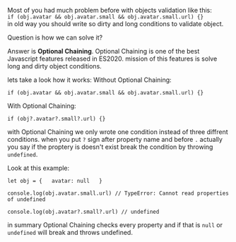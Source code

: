 Most of you had much problem before with objects validation like this:  
`if (obj.avatar && obj.avatar.small && obj.avatar.small.url) {}`  
in old way you should write so dirty and long conditions to validate object.  

Question is how we can solve it?  

Answer is **Optional Chaining**. 
Optional Chaining is one of the best Javascript features released in ES2020. mission of this features is solve long and dirty object conditions.  

lets take a look how it works:
Without Optional Chaining:  

`if (obj.avatar && obj.avatar.small && obj.avatar.small.url) {}` 

 
With Optional Chaining:  

`if (obj?.avatar?.small?.url) {}`  

with Optional Chaining we only wrote one condition instead of three diffrent conditions.
when you put `?` sign after property name and before `.` actually you say if the proptery is doesn't exist break the condition by throwing `undefined`.  

Look at this example:  

`let obj = {  
  avatar: null  
}`  

`console.log(obj.avatar.small.url) // TypeError: Cannot read properties of undefined`

`console.log(obj.avatar?.small?.url) // undefined`

in summary Optional Chaining checks every property and if that is `null` or `undefined` will break and throws undefined.